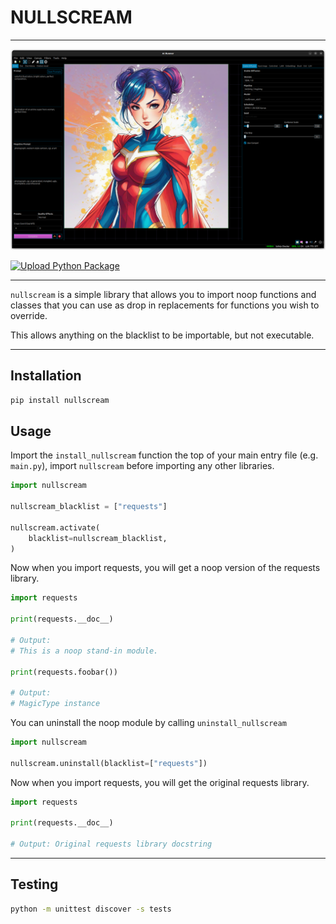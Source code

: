 # NULLSCREAM

---

![img.png](img.png)

[![Upload Python Package](https://github.com/Capsize-Games/nullscream/actions/workflows/python-publish.yml/badge.svg)](https://github.com/Capsize-Games/nullscream/actions/workflows/python-publish.yml)

---

`nullscream` is a simple library that allows you to
import noop functions and classes that you can use as drop in replacements for functions you wish to override.

This allows anything on the blacklist to be importable, but not executable.

---

## Installation

```bash
pip install nullscream
```

## Usage

Import the `install_nullscream` function the top of your main entry file (e.g. `main.py`), import `nullscream` before 
importing any other libraries.


```python
import nullscream

nullscream_blacklist = ["requests"]

nullscream.activate(
    blacklist=nullscream_blacklist,
)
```

Now when you import requests, you will get a noop version of the requests library.

```python
import requests

print(requests.__doc__)

# Output:
# This is a noop stand-in module.

print(requests.foobar())

# Output:
# MagicType instance
```

You can uninstall the noop module by calling `uninstall_nullscream`

```python
import nullscream

nullscream.uninstall(blacklist=["requests"])
```

Now when you import requests, you will get the original requests library.

```python
import requests

print(requests.__doc__)

# Output: Original requests library docstring
```

---

## Testing

```bash
python -m unittest discover -s tests
```
